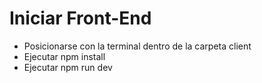 # Iniciar Front-End

- Posicionarse con la terminal dentro de la carpeta client
- Ejecutar npm install
- Ejecutar npm run dev
